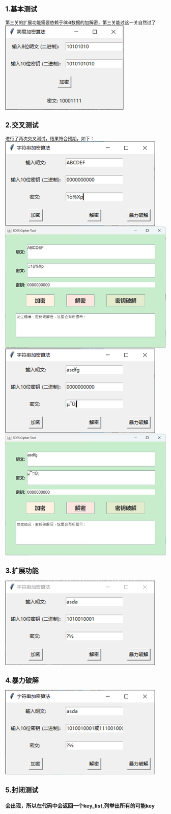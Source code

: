 ## 1.基本测试
第三关的扩展功能需要依赖于8bit数据的加解密，第三关能过这一关自然过了
![8-bits](img/8-bits.png)
## 2.交叉测试
进行了两次交叉测试，结果符合预期，如下：
![1](img/1.png)
![2](img/2.jpg)
![3](img/3.png)
![4](img/4.jpg)
## 3.扩展功能
![扩展功能](img/expand.png)
## 4.暴力破解
![暴力破解](img/force.png)
## 5.封闭测试
### 会出现，所以在代码中会返回一个key_list,列举出所有的可能key
